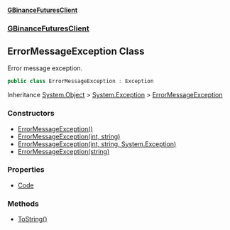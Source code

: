 #### [GBinanceFuturesClient](./index.md 'index')
### [GBinanceFuturesClient](./GBinanceFuturesClient.md 'GBinanceFuturesClient')
## ErrorMessageException Class
Error message exception.  
```csharp
public class ErrorMessageException : Exception
```
Inheritance [System.Object](https://docs.microsoft.com/en-us/dotnet/api/System.Object 'System.Object') &gt; [System.Exception](https://docs.microsoft.com/en-us/dotnet/api/System.Exception 'System.Exception') &gt; [ErrorMessageException](./GBinanceFuturesClient-ErrorMessageException.md 'GBinanceFuturesClient.ErrorMessageException')  
### Constructors
- [ErrorMessageException()](./GBinanceFuturesClient-ErrorMessageException-ErrorMessageException().md 'GBinanceFuturesClient.ErrorMessageException.ErrorMessageException()')
- [ErrorMessageException(int, string)](./GBinanceFuturesClient-ErrorMessageException-ErrorMessageException(int_string).md 'GBinanceFuturesClient.ErrorMessageException.ErrorMessageException(int, string)')
- [ErrorMessageException(int, string, System.Exception)](./GBinanceFuturesClient-ErrorMessageException-ErrorMessageException(int_string_System-Exception).md 'GBinanceFuturesClient.ErrorMessageException.ErrorMessageException(int, string, System.Exception)')
- [ErrorMessageException(string)](./GBinanceFuturesClient-ErrorMessageException-ErrorMessageException(string).md 'GBinanceFuturesClient.ErrorMessageException.ErrorMessageException(string)')
### Properties
- [Code](./GBinanceFuturesClient-ErrorMessageException-Code.md 'GBinanceFuturesClient.ErrorMessageException.Code')
### Methods
- [ToString()](./GBinanceFuturesClient-ErrorMessageException-ToString().md 'GBinanceFuturesClient.ErrorMessageException.ToString()')

